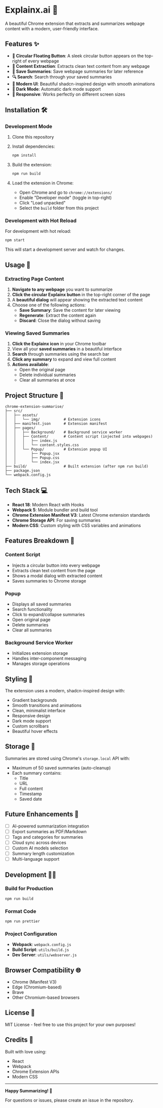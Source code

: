 # Explainx.ai 🚀

A beautiful Chrome extension that extracts and summarizes webpage content with a modern, user-friendly interface.

## Features ✨

- **🔘 Circular Floating Button**: A sleek circular button appears on the top-right of every webpage
- **📄 Content Extraction**: Extracts clean text content from any webpage
- **💾 Save Summaries**: Save webpage summaries for later reference
- **🔍 Search**: Search through your saved summaries
- **🎨 Modern UI**: Beautiful shadcn-inspired design with smooth animations
- **🌙 Dark Mode**: Automatic dark mode support
- **📱 Responsive**: Works perfectly on different screen sizes

## Installation 🛠️

### Development Mode

1. Clone this repository
2. Install dependencies:
   ```bash
   npm install
   ```

3. Build the extension:
   ```bash
   npm run build
   ```

4. Load the extension in Chrome:
   - Open Chrome and go to `chrome://extensions/`
   - Enable "Developer mode" (toggle in top-right)
   - Click "Load unpacked"
   - Select the `build` folder from this project

### Development with Hot Reload

For development with hot reload:
```bash
npm start
```

This will start a development server and watch for changes.

## Usage 📖

### Extracting Page Content

1. **Navigate to any webpage** you want to summarize
2. **Click the circular Explainx button** in the top-right corner of the page
3. A **beautiful dialog** will appear showing the extracted text content
4. Choose one of the following actions:
   - **Save Summary**: Save the content for later viewing
   - **Regenerate**: Extract the content again
   - **Discard**: Close the dialog without saving

### Viewing Saved Summaries

1. **Click the Explainx icon** in your Chrome toolbar
2. View all your **saved summaries** in a beautiful interface
3. **Search** through summaries using the search bar
4. **Click any summary** to expand and view full content
5. **Actions available**:
   - Open the original page
   - Delete individual summaries
   - Clear all summaries at once

## Project Structure 📁

```
chrome-extension-summarise/
├── src/
│   ├── assets/
│   │   └── img/           # Extension icons
│   ├── manifest.json      # Extension manifest
│   ├── pages/
│   │   ├── Background/    # Background service worker
│   │   ├── Content/       # Content script (injected into webpages)
│   │   │   ├── index.js
│   │   │   └── content.styles.css
│   │   └── Popup/         # Extension popup UI
│   │       ├── Popup.jsx
│   │       ├── Popup.css
│   │       └── index.jsx
├── build/                 # Built extension (after npm run build)
├── package.json
└── webpack.config.js
```

## Tech Stack 💻

- **React 18**: Modern React with Hooks
- **Webpack 5**: Module bundler and build tool
- **Chrome Extension Manifest V3**: Latest Chrome extension standards
- **Chrome Storage API**: For saving summaries
- **Modern CSS**: Custom styling with CSS variables and animations

## Features Breakdown 🎯

### Content Script
- Injects a circular button into every webpage
- Extracts clean text content from the page
- Shows a modal dialog with extracted content
- Saves summaries to Chrome storage

### Popup
- Displays all saved summaries
- Search functionality
- Click to expand/collapse summaries
- Open original page
- Delete summaries
- Clear all summaries

### Background Service Worker
- Initializes extension storage
- Handles inter-component messaging
- Manages storage operations

## Styling 🎨

The extension uses a modern, shadcn-inspired design with:
- Gradient backgrounds
- Smooth transitions and animations
- Clean, minimalist interface
- Responsive design
- Dark mode support
- Custom scrollbars
- Beautiful hover effects

## Storage 💾

Summaries are stored using Chrome's `storage.local` API with:
- Maximum of 50 saved summaries (auto-cleanup)
- Each summary contains:
  - Title
  - URL
  - Full content
  - Timestamp
  - Saved date

## Future Enhancements 🔮

- [ ] AI-powered summarization integration
- [ ] Export summaries as PDF/Markdown
- [ ] Tags and categories for summaries
- [ ] Cloud sync across devices
- [ ] Custom AI models selection
- [ ] Summary length customization
- [ ] Multi-language support

## Development 👨‍💻

### Build for Production
```bash
npm run build
```

### Format Code
```bash
npm run prettier
```

### Project Configuration
- **Webpack**: `webpack.config.js`
- **Build Script**: `utils/build.js`
- **Dev Server**: `utils/webserver.js`

## Browser Compatibility 🌐

- Chrome (Manifest V3)
- Edge (Chromium-based)
- Brave
- Other Chromium-based browsers

## License 📄

MIT License - feel free to use this project for your own purposes!

## Credits 👏

Built with love using:
- React
- Webpack
- Chrome Extension APIs
- Modern CSS

---

**Happy Summarizing! 📝**

For questions or issues, please create an issue in the repository.
